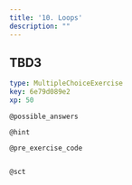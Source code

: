```yaml
---
title: '10. Loops'
description: ""
---
```


## TBD3

```yaml
type: MultipleChoiceExercise
key: 6e79d089e2
xp: 50
```



`@possible_answers`


`@hint`


`@pre_exercise_code`
```{python}

```

`@sct`
```{python}

```
